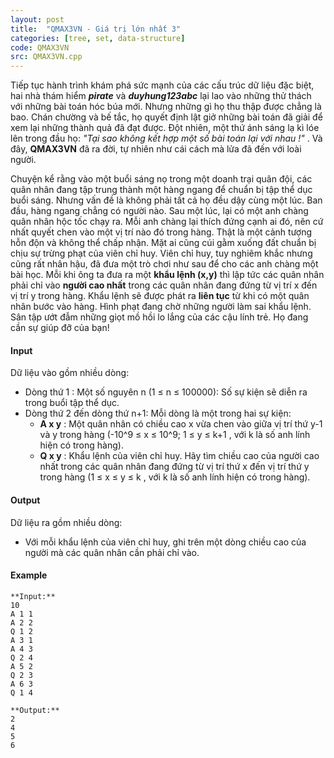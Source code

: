 ```yaml
---
layout: post
title:  "QMAX3VN - Giá trị lớn nhất 3"
categories: [tree, set, data-structure]
code: QMAX3VN
src: QMAX3VN.cpp
---
```








Tiếp tục hành trình khám phá sức mạnh của các cấu trúc dữ liệu đặc biệt, hai nhà thám hiểm **_pirate_** và **_duyhung123abc_** lại lao vào những thử thách với những bài toán hóc búa mới. Nhưng những gì họ thu thập được chẳng là bao. Chán chường và bế tắc, họ quyết định lật giở những bài toán đã giải để xem lại những thành quả đã đạt được. Đột nhiên, một thứ ánh sáng lạ kì lóe lên trong đầu họ: _"Tại sao không kết hợp một số bài toán lại với nhau !"_ . Và đây, **QMAX3VN** đã ra đời, tự nhiên như cái cách mà lửa đã đến với loài người.

Chuyện kể rằng vào một buổi sáng nọ trong một doanh trại quân đội, các quân nhân đang tập trung thành một hàng ngang để chuẩn bị tập thể dục buổi sáng. Nhưng vấn đề là không phải tất cả họ đều dậy cùng một lúc. Ban đầu, hàng ngang chẳng có người nào. Sau một lúc, lại có một anh chàng quân nhân hộc tốc chạy ra. Mỗi anh chàng lại thích đứng cạnh ai đó, nên cứ nhất quyết chen vào một vị trí nào đó trong hàng. Thật là một cảnh tượng hỗn độn và không thể chấp nhận. Mặt ai cũng cúi gằm xuống đất chuẩn bị chịu sự trừng phạt của viên chỉ huy. Viên chỉ huy, tuy nghiêm khắc nhưng cũng rất nhân hậu, đã đưa một trò chơi như sau để cho các anh chàng một bài học. Mỗi khi ông ta đưa ra một **khẩu lệnh (x,y)** thì lập tức các quân nhân phải chỉ vào **người cao nhất** trong các quân nhân đang đứng từ vị trí x đến vị trí y trong hàng. Khẩu lệnh sẽ được phát ra **liên tục** từ khi có một quân nhân bước vào hàng. Hình phạt đang chờ những người làm sai khẩu lệnh. Sân tập ướt đẫm những giọt mồ hồi lo lắng của các cậu lính trẻ. Họ đang cần sự giúp đỡ của bạn!

#### Input

Dữ liệu vào gồm nhiều dòng:

*   Dòng thứ 1 : Một số nguyên n (1 ≤ n ≤ 100000): Số sự kiện sẽ diễn ra trong buổi tập thể dục.
*   Dòng thứ 2 đến dòng thứ n+1: Mỗi dòng là một trong hai sự kiện:
    *   **A x y** : Một quân nhân có chiều cao x vừa chen vào giữa vị trí thứ y-1 và y trong hàng (-10^9 ≤ x ≤ 10^9; 1 ≤ y ≤ k+1 , với k là số anh lính hiện có trong hàng).
    *   **Q x y** : Khẩu lệnh của viên chỉ huy. Hãy tìm chiều cao của người cao nhất trong các quân nhân đang đứng từ vị trí thứ x đến vị trí thứ y trong hàng (1 ≤ x ≤ y ≤ k , với k là số anh lính hiện có trong hàng).

#### Output

Dữ liệu ra gồm nhiều dòng:

*   Với mỗi khẩu lệnh của viên chỉ huy, ghi trên một dòng chiều cao của người mà các quân nhân cần phải chỉ vào.

#### Example

```
**Input:**
10
A 1 1
A 2 2
Q 1 2
A 3 1
A 4 3
Q 2 4
A 5 2
Q 2 3
A 6 3
Q 1 4

**Output:**
2
4
5
6

```

<!--more-->

